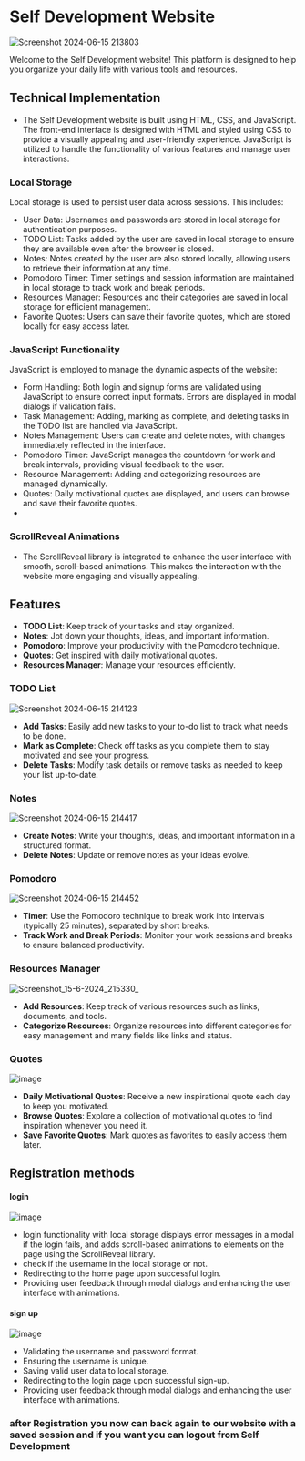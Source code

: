 # Self Development Website
![Screenshot 2024-06-15 213803](https://github.com/mohameddhanyyy/Self-Development/assets/130695667/4a00bb86-ce6a-4925-b6ab-8be7aa29aeea)


Welcome to the Self Development website! This platform is designed to help you organize your daily life with various tools and resources. 
## Technical Implementation
- The Self Development website is built using HTML, CSS, and JavaScript. The front-end interface is designed with HTML and styled using CSS to provide a visually appealing and user-friendly experience. JavaScript is utilized to handle the functionality of various features and manage user interactions.

### Local Storage
   Local storage is used to persist user data across sessions. This includes:

- User Data: Usernames and passwords are stored in local storage for authentication purposes.
- TODO List: Tasks added by the user are saved in local storage to ensure they are available even after the browser is closed.
- Notes: Notes created by the user are also stored locally, allowing users to retrieve their information at any time.
- Pomodoro Timer: Timer settings and session information are maintained in local storage to track work and break periods.
- Resources Manager: Resources and their categories are saved in local storage for efficient management.
- Favorite Quotes: Users can save their favorite quotes, which are stored locally for easy access later.

### JavaScript Functionality
JavaScript is employed to manage the dynamic aspects of the website:

- Form Handling: Both login and signup forms are validated using JavaScript to ensure correct input formats. Errors are displayed in modal dialogs if validation fails.
- Task Management: Adding, marking as complete, and deleting tasks in the TODO list are handled via JavaScript.
- Notes Management: Users can create and delete notes, with changes immediately reflected in the interface.
- Pomodoro Timer: JavaScript manages the countdown for work and break intervals, providing visual feedback to the user.
- Resource Management: Adding and categorizing resources are managed dynamically.
- Quotes: Daily motivational quotes are displayed, and users can browse and save their favorite quotes.
- 
### ScrollReveal Animations
- The ScrollReveal library is integrated to enhance the user interface with smooth, scroll-based animations. This makes the interaction with the website more engaging and visually appealing.


## Features

 - **TODO List**: Keep track of your tasks and stay organized.
 - **Notes**: Jot down your thoughts, ideas, and important information.
 - **Pomodoro**: Improve your productivity with the Pomodoro technique.
 - **Quotes**: Get inspired with daily motivational quotes.
 - **Resources Manager**: Manage your resources efficiently.


### TODO List
![Screenshot 2024-06-15 214123](https://github.com/mohameddhanyyy/Self-Development/assets/130695667/7e3fb32d-539b-4c79-ad95-85d6313ac8e2)

  - **Add Tasks**: Easily add new tasks to your to-do list to track what needs to be done.
  - **Mark as Complete**: Check off tasks as you complete them to stay motivated and see your progress.
  - **Delete Tasks**: Modify task details or remove tasks as needed to keep your list up-to-date.


### Notes
![Screenshot 2024-06-15 214417](https://github.com/mohameddhanyyy/Self-Development/assets/130695667/c08540ab-6fff-4adc-9c0b-493022c29a2b)
  - **Create Notes**: Write your thoughts, ideas, and important information in a structured format.
  - **Delete Notes**: Update or remove notes as your ideas evolve.

### Pomodoro
![Screenshot 2024-06-15 214452](https://github.com/mohameddhanyyy/Self-Development/assets/130695667/e7f4b778-0e92-46c4-ad63-bd4727b4a695)
  - **Timer**: Use the Pomodoro technique to break work into intervals (typically 25 minutes), separated by short breaks.
  - **Track Work and Break Periods**: Monitor your work sessions and breaks to ensure balanced productivity.

### Resources Manager
![Screenshot_15-6-2024_215330_](https://github.com/mohameddhanyyy/Self-Development/assets/130695667/13dffde6-ce55-43ef-b3df-d1b43bc66f50)

  - **Add Resources**: Keep track of various resources such as links, documents, and tools.
  - **Categorize Resources**: Organize resources into different categories for easy management and many fields like links and status.

### Quotes 
![image](https://github.com/mohameddhanyyy/Self-Development/assets/130695667/2d9730d3-4181-4272-b2b9-c3cc0677dde2)

  - **Daily Motivational Quotes**: Receive a new inspirational quote each day to keep you motivated.
  - **Browse Quotes**: Explore a collection of motivational quotes to find inspiration whenever you need it.
  - **Save Favorite Quotes**: Mark quotes as favorites to easily access them later.

## Registration methods 
#### login 
![image](https://github.com/mohameddhanyyy/Self-Development/assets/130695667/96e2bb92-72b5-41a6-b2e1-835bb2434af3)

  - login functionality with local storage displays error messages in a modal if the login fails, and adds scroll-based animations to elements on the page using the ScrollReveal library.
  - check if the username in the local storage or not.
  - Redirecting to the home page upon successful login.
  - Providing user feedback through modal dialogs and enhancing the user interface with animations.

#### sign up
![image](https://github.com/mohameddhanyyy/Self-Development/assets/130695667/db0aab77-bebf-4dcc-b495-4b6427de1068)

  - Validating the username and password format.
  - Ensuring the username is unique.
  - Saving valid user data to local storage.
  - Redirecting to the login page upon successful sign-up.
  - Providing user feedback through modal dialogs and enhancing the user interface with animations.

### after Registration you now can back again to our website with a saved session and if you want you can logout from Self Development  


 


